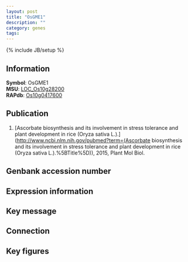 ```yaml
---
layout: post
title: "OsGME1"
description: ""
category: genes
tags: 
---
```

{% include JB/setup %}

## Information
__Symbol__: OsGME1  
__MSU__: [LOC_Os10g28200](http://rice.plantbiology.msu.edu/cgi-bin/ORF_infopage.cgi?orf=LOC_Os10g28200)  
__RAPdb__: [Os10g0417600](http://rapdb.dna.affrc.go.jp/viewer/gbrowse_details/irgsp1?name=Os10g0417600)  

## Publication
1. [Ascorbate biosynthesis and its involvement in stress tolerance and plant development in rice (Oryza sativa L.).](http://www.ncbi.nlm.nih.gov/pubmed?term=(Ascorbate biosynthesis and its involvement in stress tolerance and plant development in rice (Oryza sativa L.).%5BTitle%5D)), 2015, Plant Mol Biol.

## Genbank accession number

## Expression information

## Key message

## Connection

## Key figures


